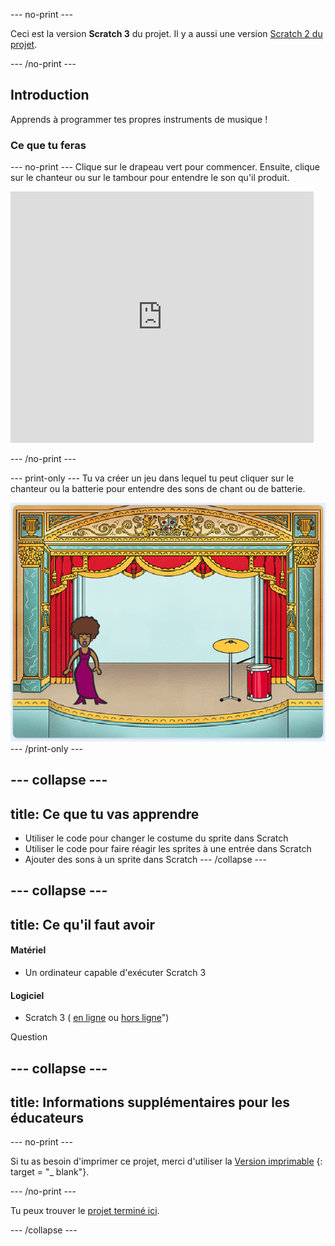 \--- no-print \---

Ceci est la version **Scratch 3** du projet. Il y a aussi une version [Scratch 2 du projet](https://projects.raspberrypi.org/en/projects/rock-band-scratch2).

\--- /no-print \---

## Introduction

Apprends à programmer tes propres instruments de musique !

### Ce que tu feras

\--- no-print \--- Clique sur le drapeau vert pour commencer. Ensuite, clique sur le chanteur ou sur le tambour pour entendre le son qu'il produit.

<div class="scratch-preview">
  <iframe allowtransparency="true" width="485" height="402" src="https://scratch.mit.edu/projects/embed/276872220/?autostart=false" frameborder="0" scrolling="no"></iframe>
</div>

\--- /no-print \---

\--- print-only \--- Tu va créer un jeu dans lequel tu peut cliquer sur le chanteur ou la batterie pour entendre des sons de chant ou de batterie.

![capture d'écran du jeu](images/demo.png) \--- /print-only \---

## \--- collapse \---

## title: Ce que tu vas apprendre

+ Utiliser le code pour changer le costume du sprite dans Scratch
+ Utiliser le code pour faire réagir les sprites à une entrée dans Scratch
+ Ajouter des sons à un sprite dans Scratch \--- /collapse \---

## \--- collapse \---

## title: Ce qu'il faut avoir

#### Matériel

+ Un ordinateur capable d'exécuter Scratch 3

#### Logiciel

+ Scratch 3 ( [en ligne](http://rpf.io/scratchon) ou [hors ligne](http://rpf.io/scratchoff)")

Question

## \--- collapse \---

## title: Informations supplémentaires pour les éducateurs

\--- no-print \---

Si tu as besoin d'imprimer ce projet, merci d'utiliser la [Version imprimable](https://projects.raspberrypi.org/en/projects/rock-band/print) {: target = "_ blank"}.

\--- /no-print \---

Tu peux trouver le [projet terminé ici](http://rpf.io/p/en/rock-band-get).

\--- /collapse \---